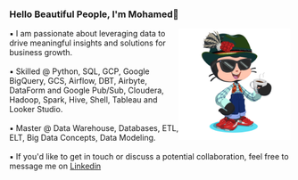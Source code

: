 ### Hello Beautiful People, I'm Mohamed👋

<img align="right" width="200" height="200" src="https://github.com/Mohamed-Abdelsatar/Mohamed-Abdelsatar/blob/master/sutra.png" >

▪ I am passionate about leveraging data to drive meaningful insights and solutions for business growth.<br><br>
▪ Skilled @ Python, SQL, GCP, Google BigQuery, GCS, Airflow, DBT, Airbyte, DataForm and Google Pub/Sub, Cloudera, Hadoop, Spark, Hive, Shell, Tableau and Looker Studio.<br><br>
▪ Master @ Data Warehouse, Databases, ETL, ELT, Big Data Concepts, Data Modeling.<br><br>
▪ If you'd like to get in touch or discuss a potential collaboration, feel free to message me on <a href="https://www.linkedin.com/in/mohamedabdelsatar" target="_blank">Linkedin</a>

